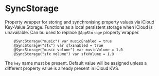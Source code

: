 # SyncStorage

Property wrapper for storing and synchronising property values via iCloud Key-Value Storage. Functions as a local persistent storage when iCloud is unavailable. Can bu used to replace `@AppStorage` property wrapper.

        @SyncStorage("music") var musicEnabled = true
        @SyncStorage("sfx") var sfxEnabled = true
        @SyncStorage("music volume") var musicVolume = 1.0
        @SyncStorage("sfx volume") var sfxVolume = 1.0
        
The `key` name must be present. Default value will be assigned unless a different property value is already present in iCloud KVS.




